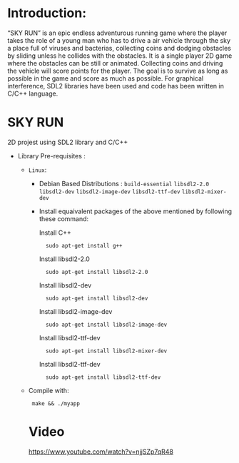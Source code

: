 
# Introduction:
“SKY RUN” is an epic endless adventurous running game where the player takes the role of a young man who has to drive a air vehicle through the sky a place full of viruses and bacterias, collecting coins and dodging obstacles by sliding unless he collides with the obstacles. It is a single player 2D game where the obstacles  can be still or animated.  Collecting coins and driving the vehicle will score points for the player. The goal is  to survive as long as possible in the game and score as much as possible. For graphical interference,  SDL2 libraries have been used and code has been written in C/C++ language.


# SKY RUN
2D projest using SDL2 library and C/C++
* Library Pre-requisites : 
  * ```Linux```:
    * Debian Based Distributions : 
       ```build-essential``` ```libsdl2-2.0```  ```libsdl2-dev``` ```libsdl2-image-dev``` ```libsdl2-ttf-dev``` ```libsdl2-mixer-dev```
    * Install equaivalent packages of the above mentioned by following these command:
      
      Install C++
      ``` 
        sudo apt-get install g++
      ```
      Install libsdl2-2.0
      ``` 
        sudo apt-get install libsdl2-2.0
      ```
      Install libsdl2-dev
      ``` 
        sudo apt-get install libsdl2-dev
      ```
      Install libsdl2-image-dev
      ``` 
        sudo apt-get install libsdl2-image-dev
      ```
      Install libsdl2-ttf-dev
      ``` 
        sudo apt-get install libsdl2-mixer-dev
      ```
      Install libsdl2-ttf-dev
      ``` 
        sudo apt-get install libsdl2-ttf-dev
      ```

   
  * Compile with:
      ```
       make && ./myapp
      ``` 
      # Video 
      https://www.youtube.com/watch?v=njjSZp7qR48
